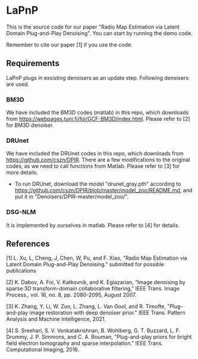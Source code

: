 # LaPnP

This is the source code for our paper "Radio Map Estimation via Latent Domain Plug-and-Play Denoising". You can start by running the demo code.

Remember to cite our paper [1] if you use the code.

## Requirements

LaPnP plugs in exsisting denoisers as an update step. Following denoisers are used.

### BM3D

We have included the BM3D codes (matlab) in this repo, which downloads from https://webpages.tuni.fi/foi/GCF-BM3D/index.html. Please refer to [2] for BM3D denoiser.

### DRUnet

We have included the DRUnet codes in this repo, which downloads from https://github.com/cszn/DPIR. There are a few modifications to the original codes, as we need to call functions from Matlab. Please refer to [3] for more details.

- To run DRUnet, download the model "drunet_gray.pth" according to https://github.com/cszn/DPIR/blob/master/model_zoo/README.md, and put it in "Denoisers/DPIR-master/model_zoo/".

### DSG-NLM

It is implemented by ourselves in matlab. Please refer to [4] for details.

## References

[1] L. Xu, L, Cheng, J, Chen, W, Pu, and F. Xiao, "Radio Map Estimation via Latent Domain Plug-and-Play Denoising." submitted for possible publications

[2] K. Dabov, A. Foi, V. Katkovnik, and K. Egiazarian, “Image denoising by sparse 3D transform-domain collaborative filtering,” IEEE Trans. Image Process., vol. 16, no. 8, pp. 2080-2095, August 2007.

[3] K. Zhang, Y. Li, W. Zuo, L. Zhang, L. Van Gool, and R. Timofte, "Plug-and-play image restoration with deep denoiser prior." IEEE Trans. Pattern Analysis and Machine Intelligence, 2021.

[4] S. Sreehari, S. V. Venkatakrishnan, B. Wohlberg, G. T. Buzzard, L. F. Drummy, J. P. Simmons, and C. A. Bouman, "Plug-and-play priors for bright field electron tomography and sparse interpolation." IEEE Trans. Computational Imaging, 2016.

